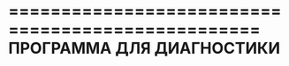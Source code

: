 ==================================================
            ПРОГРАММА ДЛЯ ДИАГНОСТИКИ             
==================================================
